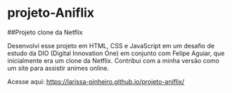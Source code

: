 # projeto-Aniflix
##Projeto clone da Netflix

Desenvolvi esse projeto em HTML, CSS e JavaScript em um desafio de estudo da DIO (Digital Innovation One) em conjunto com Felipe Aguiar, que inicialmente era um clone da Netflix.
Contribui com a minha versão como um site para assistir animes online.

Acesse aqui: https://larissa-pinheiro.github.io/projeto-aniflix/
